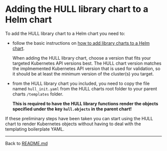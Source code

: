 # Adding the HULL library chart to a Helm chart

To add the HULL library chart to a Helm chart you need to:

- follow the basic instructions on [how to add library charts to a Helm chart](https://helm.sh/docs/topics/library_charts/). 

  When adding the HULL library chart, choose a version that fits your targeted Kubernetes API versions best. The HULL chart version matches the implmemented Kubernetes API version that is used for validation, so it should be at least the minimum version of the cluster(s) you target.

- from the HULL library chart you included, you need to copy the file named `hull_init.yaml` from the HULL charts root folder to your parent charts `/templates` folder. 

  **This is required to have the HULL library functions render the objects specified under the key `hull.objects` in the parent chart!**

If these preliminary steps have been taken you can start using the HULL chart to render Kubernetes objects without having to deal with the templating boilerplate YAML.

---
Back to [README.md](./../README.md)
